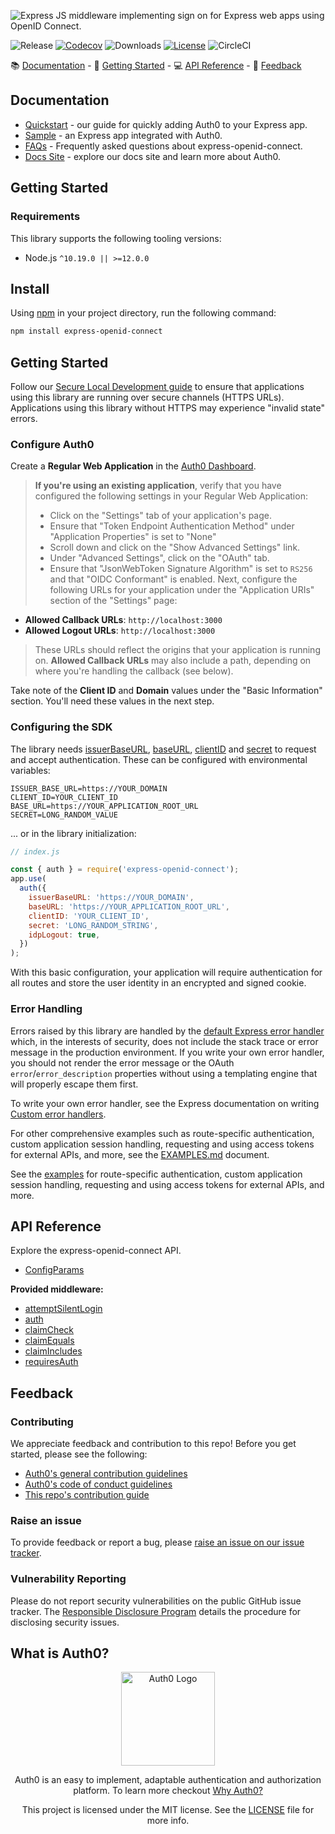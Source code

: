 ![Express JS middleware implementing sign on for Express web apps using OpenID Connect.](https://cdn.auth0.com/website/sdks/banner/express-openid-connect-banner.png)

![Release](https://img.shields.io/npm/v/express-openid-connect)
[![Codecov](https://img.shields.io/codecov/c/github/auth0/express-openid-connect)](https://codecov.io/gh/auth0/express-openid-connect)
![Downloads](https://img.shields.io/npm/dw/express-openid-connect)
[![License](https://img.shields.io/:license-mit-blue.svg?style=flat)](https://opensource.org/licenses/MIT)
![CircleCI](https://img.shields.io/circleci/build/github/auth0/express-openid-connect)

📚 [Documentation](#documentation) - 🚀 [Getting Started](#getting-started) - 💻 [API Reference](#api-reference) - 💬 [Feedback](#feedback)

## Documentation

- [Quickstart](https://auth0.com/docs/quickstart/webapp/express) - our guide for quickly adding Auth0 to your Express app.
- [Sample](https://github.com/auth0-samples/auth0-express-webapp-sample/tree/master/01-Login) - an Express app integrated with Auth0.
- [FAQs](https://github.com/auth0/express-openid-connect/blob/master/FAQ.md) - Frequently asked questions about express-openid-connect.
- [Docs Site](https://auth0.com/docs) - explore our docs site and learn more about Auth0.

## Getting Started

### Requirements

This library supports the following tooling versions:

- Node.js `^10.19.0 || >=12.0.0`

## Install

Using [npm](https://npmjs.org) in your project directory, run the following command:

```bash
npm install express-openid-connect
```

## Getting Started

Follow our [Secure Local Development guide](https://auth0.com/docs/libraries/secure-local-development) to ensure that applications using this library are running over secure channels (HTTPS URLs). Applications using this library without HTTPS may experience "invalid state" errors.

### Configure Auth0

Create a **Regular Web Application** in the [Auth0 Dashboard](https://manage.auth0.com/#/applications).

> **If you're using an existing application**, verify that you have configured the following settings in your Regular Web Application:
>
> - Click on the "Settings" tab of your application's page.
> - Ensure that "Token Endpoint Authentication Method" under "Application Properties" is set to "None"
> - Scroll down and click on the "Show Advanced Settings" link.
> - Under "Advanced Settings", click on the "OAuth" tab.
> - Ensure that "JsonWebToken Signature Algorithm" is set to `RS256` and that "OIDC Conformant" is enabled.
>   Next, configure the following URLs for your application under the "Application URIs" section of the "Settings" page:

- **Allowed Callback URLs**: `http://localhost:3000`
- **Allowed Logout URLs**: `http://localhost:3000`

> These URLs should reflect the origins that your application is running on. **Allowed Callback URLs** may also include a path, depending on where you're handling the callback (see below).

Take note of the **Client ID** and **Domain** values under the "Basic Information" section. You'll need these values in the next step.

### Configuring the SDK

The library needs [issuerBaseURL](https://auth0.github.io/express-openid-connect/interfaces/configparams.html#issuerbaseurl), [baseURL](https://auth0.github.io/express-openid-connect/interfaces/configparams.html#baseurl), [clientID](https://auth0.github.io/express-openid-connect/interfaces/configparams.html#clientid) and [secret](https://auth0.github.io/express-openid-connect/interfaces/configparams.html#secret) to request and accept authentication. These can be configured with environmental variables:

```text
ISSUER_BASE_URL=https://YOUR_DOMAIN
CLIENT_ID=YOUR_CLIENT_ID
BASE_URL=https://YOUR_APPLICATION_ROOT_URL
SECRET=LONG_RANDOM_VALUE
```

... or in the library initialization:

```js
// index.js

const { auth } = require('express-openid-connect');
app.use(
  auth({
    issuerBaseURL: 'https://YOUR_DOMAIN',
    baseURL: 'https://YOUR_APPLICATION_ROOT_URL',
    clientID: 'YOUR_CLIENT_ID',
    secret: 'LONG_RANDOM_STRING',
    idpLogout: true,
  })
);
```

With this basic configuration, your application will require authentication for all routes and store the user identity in an encrypted and signed cookie.

### Error Handling

Errors raised by this library are handled by the [default Express error handler](https://expressjs.com/en/guide/error-handling.html#the-default-error-handler) which, in the interests of security, does not include the stack trace or error message in the production environment. If you write your own error handler, you should not render the error message or the OAuth `error`/`error_description` properties without using a templating engine that will properly escape them first.

To write your own error handler, see the Express documentation on writing [Custom error handlers](https://expressjs.com/en/guide/error-handling.html#writing-error-handlers).

For other comprehensive examples such as route-specific authentication, custom application session handling, requesting and using access tokens for external APIs, and more, see the [EXAMPLES.md](https://github.com/auth0/express-openid-connect/blob/master/EXAMPLES.md) document.

See the [examples](https://github.com/auth0/express-openid-connect/blob/master/EXAMPLES.md) for route-specific authentication, custom application session handling, requesting and using access tokens for external APIs, and more.

## API Reference

Explore the express-openid-connect API.

- [ConfigParams](https://auth0.github.io/express-openid-connect/interfaces/configparams.html)

**Provided middleware:**

- [attemptSilentLogin](https://auth0.github.io/express-openid-connect/globals.html#attemptsilentlogin)
- [auth](https://auth0.github.io/express-openid-connect/globals.html#auth)
- [claimCheck](https://auth0.github.io/express-openid-connect/globals.html#claimcheck)
- [claimEquals](https://auth0.github.io/express-openid-connect/globals.html#claimequals)
- [claimIncludes](https://auth0.github.io/express-openid-connect/globals.html#claimincludes)
- [requiresAuth](https://auth0.github.io/express-openid-connect/globals.html#requiresauth)

## Feedback

### Contributing

We appreciate feedback and contribution to this repo! Before you get started, please see the following:

- [Auth0's general contribution guidelines](https://github.com/auth0/open-source-template/blob/master/GENERAL-CONTRIBUTING.md)
- [Auth0's code of conduct guidelines](https://github.com/auth0/open-source-template/blob/master/CODE-OF-CONDUCT.md)
- [This repo's contribution guide](https://github.com/auth0/express-openid-connect/blob/master/CONTRIBUTING.md)

### Raise an issue

To provide feedback or report a bug, please [raise an issue on our issue tracker](https://github.com/auth0/express-openid-connect/issues).

### Vulnerability Reporting

Please do not report security vulnerabilities on the public GitHub issue tracker. The [Responsible Disclosure Program](https://auth0.com/whitehat) details the procedure for disclosing security issues.

## What is Auth0?

<p align="center">
  <picture>
    <source media="(prefers-color-scheme: dark)" srcset="https://cdn.auth0.com/website/sdks/logos/auth0_dark_mode.png" width="150">
    <source media="(prefers-color-scheme: light)" srcset="https://cdn.auth0.com/website/sdks/logos/auth0_light_mode.png" width="150">
    <img alt="Auth0 Logo" src="https://cdn.auth0.com/website/sdks/logos/auth0_light_mode.png" width="150">
  </picture>
</p>
<p align="center">
  Auth0 is an easy to implement, adaptable authentication and authorization platform. To learn more checkout <a href="https://auth0.com/why-auth0">Why Auth0?</a>
</p>
<p align="center">
  This project is licensed under the MIT license. See the <a href="https://github.com/auth0/express-openid-connect/blob/master/LICENSE"> LICENSE</a> file for more info.
</p>

